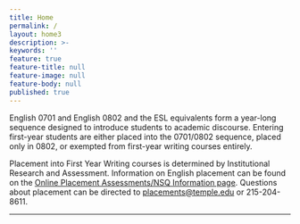 ```yaml
---
title: Home
permalink: /
layout: home3
description: >-
keywords: ''
feature: true
feature-title: null
feature-image: null
feature-body: null
published: true
---
```


English 0701 and English 0802 and the ESL equivalents form a year-long sequence designed to introduce students to academic discourse. Entering first-year students are either placed into the 0701/0802 sequence, placed only in 0802, or exempted from first-year writing courses entirely.

Placement into First Year Writing courses is determined by Institutional Research and Assessment. Information on English placement can be found on the [Online Placement Assessments/NSQ Information page](https://atlas.ocis.temple.edu/MarcPlmts/Splash.html). Questions about placement can be directed to placements@temple.edu or 215-204-8611.

___
